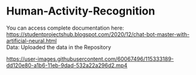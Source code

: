 # Human-Activity-Recognition

You can access complete documentation here: https://studentprojectshub.blogspot.com/2020/12/chat-bot-master-with-artificial-neural.html                                              
Data: Uploaded the data in the Repository     


https://user-images.githubusercontent.com/60067496/115333189-dd120e80-a1b6-11eb-9dad-532a22a296d2.mp4
